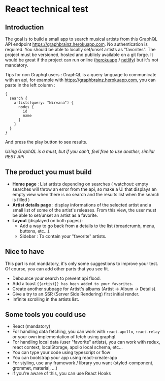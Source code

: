 # React technical test

## Introduction

The goal is to build a small app to search musical artists from this GraphQL API endpoint <https://graphbrainz.herokuapp.com>.
No authentication is required.
You should be able to locally set/unset artists as "favorites".
The project must be versioned, hosted and publicly available on a git forge.
It would be great if the project can run online ([herokuapp](https://www.heroku.com) / [netlify](https://www.netlify.com)) but it's not mandatory.

Tips for non Graphql users : 
GraphQL is a query language to communicate with an api, for example with <https://graphbrainz.herokuapp.com>, you can paste in the left column :
```
{
  search {
    artists(query: "Nirvana") {
      nodes {
        id
        name
      }
    }
  }
}
```
And press the play button to see results.

_Using GraphQL is a must, but if you can't, feel free to use another, similar REST API_


## The product you must build

- **Home page** :
  List artists depending on searches
  (
  watchout: empty searches will throw an error from the api,
  so make a UI that displays an empty view when there is no search
  and the results list when the search is filled
  )
- **Artist details page** :
  display informations of the selected artist and a small list of some of the artist's releases.
  From this view, the user must be able to set/unset an artist as a favorite.
- **Layout** (displayed on both pages) :
  - Add a way to go back from a details to the list (breadcrumb, menu, buttons, etc...).
  - Sidebar : To contain your "favorite" artists.

## Nice to have

This part is not mandatory,
it's only some suggestions to improve your test.
Of course, you can add other parts that you see fit.

- Debounce your search to prevent api flood.
- Add a toast `{{artist}} has been added to your favorites`.
- Create another subpage for Artist's albums (Artist -> Album -> Details).
- Give a try to an SSR (Server Side Rendering) first initial render.
- Infinite scrolling in the artists list.

## Some tools you could use

- React (mandatory)
- For handling data fetching,
  you can work with `react-apollo`, `react-relay`
  or your own implementation of fetch using graphql.
- For handling local data (user "favorite" artists),
  you can work with redux, react context, localStorage, apollo local schema, etc...
- You can type your code using typescript or flow
- You can bootstrap your app using react-create-app
- For styling, use any framework / library you want
  (styled-component, grommet, material, ...)
- if you're aware of this, you can use React Hooks